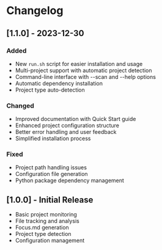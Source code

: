 # Changelog

## [1.1.0] - 2023-12-30

### Added
- New `run.sh` script for easier installation and usage
- Multi-project support with automatic project detection
- Command-line interface with --scan and --help options
- Automatic dependency installation
- Project type auto-detection

### Changed
- Improved documentation with Quick Start guide
- Enhanced project configuration structure
- Better error handling and user feedback
- Simplified installation process

### Fixed
- Project path handling issues
- Configuration file generation
- Python package dependency management

## [1.0.0] - Initial Release

- Basic project monitoring
- File tracking and analysis
- Focus.md generation
- Project type detection
- Configuration management 